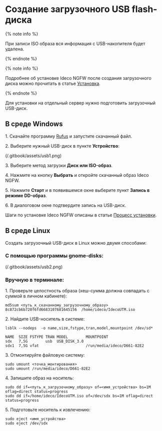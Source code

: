 # Создание загрузочного USB flash-диска

{% note info %}

При записи ISO образа вся информация с USB-накопителя будет удалена.

{% endnote %}

{% note info %}

Подробнее об установке Ideco NGFW после создания загрузочного диска можно прочитать в статье [Установка]( initial-setup.md).

{% endnote %}

Для установки на отдельный сервер нужно подготовить загрузочный USB-диск.

## В среде Windows

1\. Скачайте программу [Rufus](https://rufus.ie/ru/) и запустите скачанный файл.

2\. Выберите нужный USB-диск в пункте **Устройство**:

(/.gitbook/assets/usb1.png)

3\. Выберите метод загрузки **Диск или ISO-образ**.

4\. Нажмите на кнопку **Выбрать** и откройте скачанный образ Ideco NGFW.

5\. Нажмите **Старт** и в появившемся окне выберите пункт **Запись в режиме DD-образ**.

6\. В диалоговом окне подтвердите запись на USB-диск.

Шаги по установке Ideco NGFW описаны в статье [Процесс установки](initial-setup.md).

## В среде Linux

Создать загрузочный USB-диск в Linux можно двумя способами:

### С помощью программы gnome-disks:

(/.gitbook/assets/usb2.png)

### Вручную в терминале:

1\.  Проверьте целостность образа (хеш-сумма должна совпадать с суммой в личном кабинете):

```
md5sum <путь_к_скачанному_загрузочному_образу>
8c872cb6b720f6fd6683107681645156  /home/ideco/IdecoUTM.iso
```

2\.  Найдите USB-носитель в системе:

 ```
lsblk --nodeps  -o name,size,fstype,tran,model,mountpoint /dev/sd*

NAME  SIZE FSTYPE TRAN MODEL        MOUNTPOINT
sdx   7,5G        usb  USB_DISK_3.0 
sdx1  7,5G vfat                     /run/media/ideco/D661-82E2
```

3\.  Отмонтируйте файловую систему:

```
sudo umount <точка_монтирования>
sudo umount /run/media/ideco/D661-82E2
```

4\.  Запишите образ на носитель:

```
sudo dd if=<путь_к_загрузочному_образу> of=<имя_устройства> bs=1M oflag=direct status=progress
sudo dd if=/home/ideco/IdecoUTM.iso of=/dev/sdx bs=1M oflag=direct status=progress
```

5\.  Подготовьте носитель к извлечению:

```
sudo eject <имя_устройства>
sudo eject /dev/sdx
 ```
